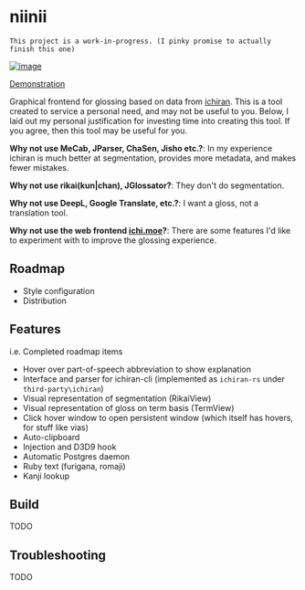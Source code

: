 # niinii
`This project is a work-in-progress. (I pinky promise to actually finish this one)`

[![image](https://user-images.githubusercontent.com/2091886/136855310-728670e8-706e-40e8-8b60-1a520ac7b44d.png)](https://streamable.com/rpvc9s)

[Demonstration](https://streamable.com/rpvc9s)

Graphical frontend for glossing based on data from [ichiran](https://github.com/tshatrov/ichiran). 
This is a tool created to service a personal need, and may not be useful to you.
Below, I laid out my personal justification for investing time into creating
this tool. If you agree, then this tool may be useful for you.

**Why not use MeCab, JParser, ChaSen, Jisho etc.?**: In my experience ichiran is
much better at segmentation, provides more metadata, and makes fewer mistakes.

**Why not use rikai(kun|chan), JGlossator?**: They don't do segmentation.

**Why not use DeepL, Google Translate, etc.?**: I want a gloss, not a translation tool.

**Why not use the web frontend [ichi.moe](https://ichi.moe)?**: 
There are some features I'd like to experiment with to improve the glossing experience.

## Roadmap
- Style configuration
- Distribution

## Features
i.e. Completed roadmap items
- Hover over part-of-speech abbreviation to show explanation
- Interface and parser for ichiran-cli (implemented as `ichiran-rs` under `third-party\ichiran`)
- Visual representation of segmentation (RikaiView)
- Visual representation of gloss on term basis (TermView)
- Click hover window to open persistent window (which itself has hovers, for stuff like vias)
- Auto-clipboard
- Injection and D3D9 hook
- Automatic Postgres daemon
- Ruby text (furigana, romaji)
- Kanji lookup

## Build
TODO

## Troubleshooting
TODO
